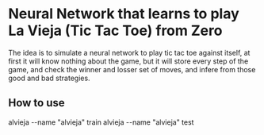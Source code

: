 Neural Network that learns to play La Vieja (Tic Tac Toe) from Zero
===============================================================

The idea is to simulate a neural network to play tic tac toe against itself,
at first it will know nothing about the game, but it will store every step of the game,
and check the winner and losser set of moves, and infere from those good and bad strategies.

How to use
-----------

alvieja --name "alvieja" train
alvieja --name "alvieja" test
